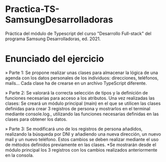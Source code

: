 # Practica-TS-SamsungDesarrolladoras
Práctica del módulo de Typescript del curso "Desarrollo Full-stack" del programa Samsung Desarrolladoras, ed. 2021.

# Enunciado del ejercicio 
» Parte 1: 
Se propone realizar unas clases para almacenar la lógica de una agenda con los datos personales de los individuos: direcciones, teléfonos, mails… 
Cada clase ha de crearse en un archivo TypeScript diferente.

» Parte 2:
Se valorará la correcta selección de tipos y la definición de funciones necesarias para acceso a los atributos.
Una vez realizadas las clases:
  Se creará un módulo principal (main) en el que se utilicen las clases definidas
  para crear 3 registros de persona y mostrarlos en el terminal mediante console.log., 
  utilizando las funciones necesarias definidas en las clases para obtener los datos.
  
» Parte 3:
Se modificará uno de los registros de persona añadidos, realizando la búsqueda por DNI y añadiendo una nueva dirección, un nuevo mail y un nuevo
teléfono. Estos cambios se deben realizar mediante el uso de métodos definidos previamente en las clases.
  *Se mostrarán desde el módulo principal los 3 registros con los cambios realizados anteriormente en la consola.
